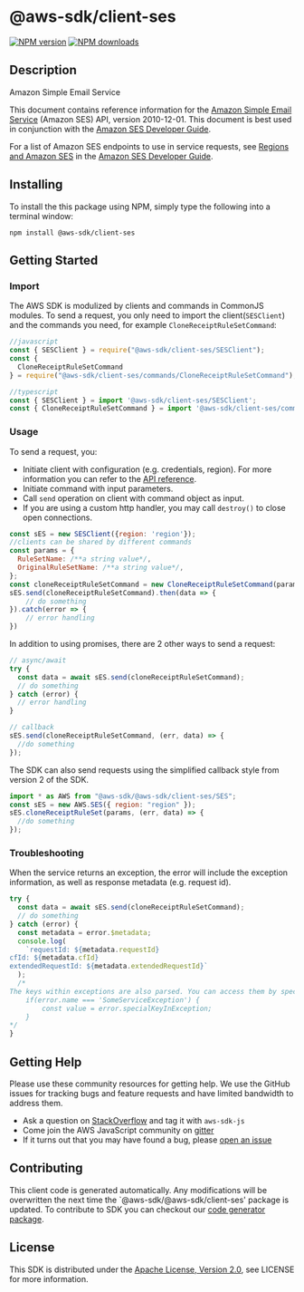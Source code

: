 # @aws-sdk/client-ses

[![NPM version](https://img.shields.io/npm/v/@aws-sdk/client-ses/preview.svg)](https://www.npmjs.com/package/@aws-sdk/client-ses)
[![NPM downloads](https://img.shields.io/npm/dm/@aws-sdk/client-ses.svg)](https://www.npmjs.com/package/@aws-sdk/client-ses)

## Description

<fullname>Amazon Simple Email Service</fullname> <p> This document contains reference information for the <a href="https://aws.amazon.com/ses/">Amazon Simple Email Service</a> (Amazon SES) API, version 2010-12-01. This document is best used in conjunction with the <a href="https://docs.aws.amazon.com/ses/latest/DeveloperGuide/Welcome.html">Amazon SES Developer Guide</a>. </p> <note> <p> For a list of Amazon SES endpoints to use in service requests, see <a href="https://docs.aws.amazon.com/ses/latest/DeveloperGuide/regions.html">Regions and Amazon SES</a> in the <a href="https://docs.aws.amazon.com/ses/latest/DeveloperGuide/Welcome.html">Amazon SES Developer Guide</a>.</p> </note>

## Installing

To install the this package using NPM, simply type the following into a terminal window:

```
npm install @aws-sdk/client-ses
```

## Getting Started

### Import

The AWS SDK is modulized by clients and commands in CommonJS modules. To send a request, you only need to import the client(`SESClient`) and the commands you need, for example `CloneReceiptRuleSetCommand`:

```javascript
//javascript
const { SESClient } = require("@aws-sdk/client-ses/SESClient");
const {
  CloneReceiptRuleSetCommand
} = require("@aws-sdk/client-ses/commands/CloneReceiptRuleSetCommand");
```

```javascript
//typescript
const { SESClient } = import '@aws-sdk/client-ses/SESClient';
const { CloneReceiptRuleSetCommand } = import '@aws-sdk/client-ses/commands/CloneReceiptRuleSetCommand';
```

### Usage

To send a request, you:

- Initiate client with configuration (e.g. credentials, region). For more information you can refer to the [API reference][].
- Initiate command with input parameters.
- Call `send` operation on client with command object as input.
- If you are using a custom http handler, you may call `destroy()` to close open connections.

```javascript
const sES = new SESClient({region: 'region'});
//clients can be shared by different commands
const params = {
  RuleSetName: /**a string value*/,
  OriginalRuleSetName: /**a string value*/,
};
const cloneReceiptRuleSetCommand = new CloneReceiptRuleSetCommand(params);
sES.send(cloneReceiptRuleSetCommand).then(data => {
    // do something
}).catch(error => {
    // error handling
})
```

In addition to using promises, there are 2 other ways to send a request:

```javascript
// async/await
try {
  const data = await sES.send(cloneReceiptRuleSetCommand);
  // do something
} catch (error) {
  // error handling
}
```

```javascript
// callback
sES.send(cloneReceiptRuleSetCommand, (err, data) => {
  //do something
});
```

The SDK can also send requests using the simplified callback style from version 2 of the SDK.

```javascript
import * as AWS from "@aws-sdk/@aws-sdk/client-ses/SES";
const sES = new AWS.SES({ region: "region" });
sES.cloneReceiptRuleSet(params, (err, data) => {
  //do something
});
```

### Troubleshooting

When the service returns an exception, the error will include the exception information, as well as response metadata (e.g. request id).

```javascript
try {
  const data = await sES.send(cloneReceiptRuleSetCommand);
  // do something
} catch (error) {
  const metadata = error.$metadata;
  console.log(
    `requestId: ${metadata.requestId}
cfId: ${metadata.cfId}
extendedRequestId: ${metadata.extendedRequestId}`
  );
  /*
The keys within exceptions are also parsed. You can access them by specifying exception names:
    if(error.name === 'SomeServiceException') {
        const value = error.specialKeyInException;
    }
*/
}
```

## Getting Help

Please use these community resources for getting help. We use the GitHub issues for tracking bugs and feature requests and have limited bandwidth to address them.

- Ask a question on [StackOverflow](https://stackoverflow.com/questions/tagged/aws-sdk-js) and tag it with `aws-sdk-js`
- Come join the AWS JavaScript community on [gitter](https://gitter.im/aws/aws-sdk-js-v3)
- If it turns out that you may have found a bug, please [open an issue](https://github.com/aws/aws-sdk-js-v3/issues)

## Contributing

This client code is generated automatically. Any modifications will be overwritten the next time the `@aws-sdk/@aws-sdk/client-ses' package is updated. To contribute to SDK you can checkout our [code generator package][].

## License

This SDK is distributed under the
[Apache License, Version 2.0](http://www.apache.org/licenses/LICENSE-2.0),
see LICENSE for more information.

[code generator package]: https://github.com/aws/aws-sdk-js-v3/tree/master/packages/service-types-generator
[api reference]: https://docs.aws.amazon.com/AWSJavaScriptSDK/latest/
